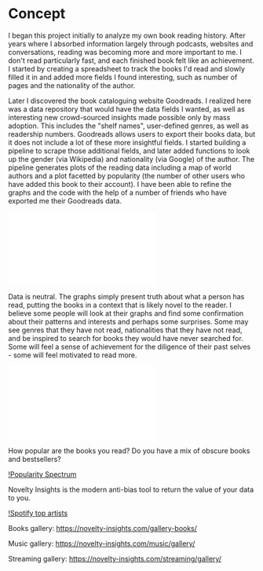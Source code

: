 # Concept
I began this project initially to analyze my own book reading history. After years where I absorbed information largely through podcasts, websites and conversations, reading was becoming more and more important to me. I don't read particularly fast, and each finished book felt like an achievement. I started by creating a spreadsheet to track the books I'd read and slowly filled it in and added more fields I found interesting, such as number of pages and the nationality of the author.

Later I discovered the book cataloguing website Goodreads. I realized here was a data repository that would have the data fields I wanted, as well as interesting new crowd-sourced insights made possible only by mass adoption. This includes the "shelf names", user-defined genres, as well as readership numbers. Goodreads allows users to export their books data, but it does not include a lot of these more insightful fields. I started building a pipeline to scrape those additional fields, and later added functions to look up the gender (via Wikipedia) and nationality (via Google) of the author. The pipeline generates plots of the reading data including a map of world authors and a plot facetted by popularity (the number of other users who have added this book to their account). I have been able to refine the graphs and the code with the help of a number of friends who have exported me their Goodreads data.

![Summary](goodreads/static/admin/img/goodreads/goodreads_summary_cal65.html)

Data is neutral. The graphs simply present truth about what a person has read, putting the books in a context that is likely novel to the reader. I believe some people will look at their graphs and find some confirmation about their patterns and interests and perhaps some surprises. Some may see genres that they have not read, nationalities that they have not read, and be inspired to search for books they would have never searched for. Some will feel a sense of achievement for the diligence of their past selves - some will feel motivated to read more.

![Author Map](goodreads/static/admin/img/goodreads/author_map_cal65.html)

How popular are the books you read? Do you have a mix of obscure books and bestsellers?

[!Popularity Spectrum](goodreads/static/admin/img/goodreads/read_heatmap_cal65.html)

Novelty Insights is the modern anti-bias tool to return the value of your data to you.

[!Spotify top artists](goodreads/static/admin/img/spotify/spotify_top_artists_plot_cal65.html)

Books gallery: https://novelty-insights.com/gallery-books/

Music gallery: https://novelty-insights.com/music/gallery/

Streaming gallery: https://novelty-insights.com/streaming/gallery/